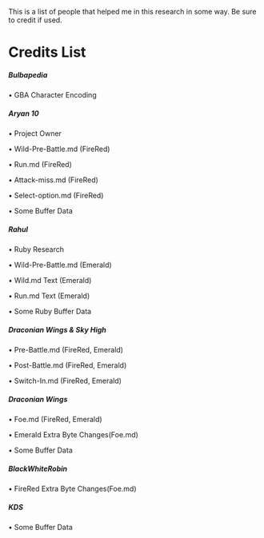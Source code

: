 This is a list of people that helped me in this research in some way.
Be sure to credit if used.

# Credits List
##### Bulbapedia

• GBA Character Encoding

##### Aryan 10

• Project Owner

• Wild-Pre-Battle.md (FireRed)

• Run.md (FireRed)

• Attack-miss.md (FireRed)

• Select-option.md (FireRed)

• Some Buffer Data

##### Rahul

• Ruby Research

• Wild-Pre-Battle.md (Emerald)

• Wild.md Text (Emerald)

• Run.md Text (Emerald)

• Some Ruby Buffer Data

##### Draconian Wings & Sky High

• Pre-Battle.md (FireRed, Emerald)

• Post-Battle.md (FireRed, Emerald)

• Switch-In.md (FireRed, Emerald)

##### Draconian Wings

• Foe.md (FireRed, Emerald)

• Emerald Extra Byte Changes(Foe.md)

• Some Buffer Data

##### BlackWhiteRobin

• FireRed Extra Byte Changes(Foe.md)

##### KDS

• Some Buffer Data
